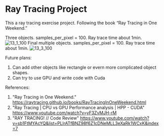 # Ray Tracing Project 
This a ray tracing exercise project. Following the book “Ray Tracing in One Weekend.” 

Three objects. samples_per_pixel = 100. Ray trace time about 1min.
![13_1_100](https://user-images.githubusercontent.com/86133411/150722536-b9291843-4ed3-49fe-9afe-62df8d0ce8d1.png)
Final multiple objects. samples_per_pixel = 100. Ray trace time about 1min.
![13_3_100](https://user-images.githubusercontent.com/86133411/150722428-25cc7209-7b56-48c8-bae4-430ad7731ec4.png)


Future plans:
1) Can add other objects like rectangle or evern more complicated object shapes. 
2) Can try to use GPU and write code with Cuda

References:
1) "Ray Tracing in One Weekend." https://raytracing.github.io/books/RayTracingInOneWeekend.html 
2) "Ray Tracing | CPU vs GPU Performance analysis | HPP - CUDA" https://www.youtube.com/watch?v=yF3ZvMJH-rM 
3) "RAY TRACING! // Code Review" https://www.youtube.com/watch?v=sb1FtMYAcYQ&list=PLlrATfBNZ98f6Z1cDNeMLL3eXaRk1WCxK&index=7 
